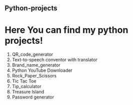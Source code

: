 ## Python-projects
# Here You can find my python projects!

1. QR_code_generator
2. Text-to-speech conventor with translator
3. Brand_name_generator
4. Python YouTube Downloader
5. Rock_Paper_Scissors
6. Tic Tac Toe
7. Tip_calculator
8. Treasure Island
9. Password generator
